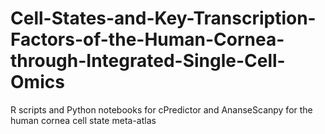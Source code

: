 # Cell-States-and-Key-Transcription-Factors-of-the-Human-Cornea-through-Integrated-Single-Cell-Omics
R scripts and Python notebooks for cPredictor and AnanseScanpy for the human cornea cell state meta-atlas
